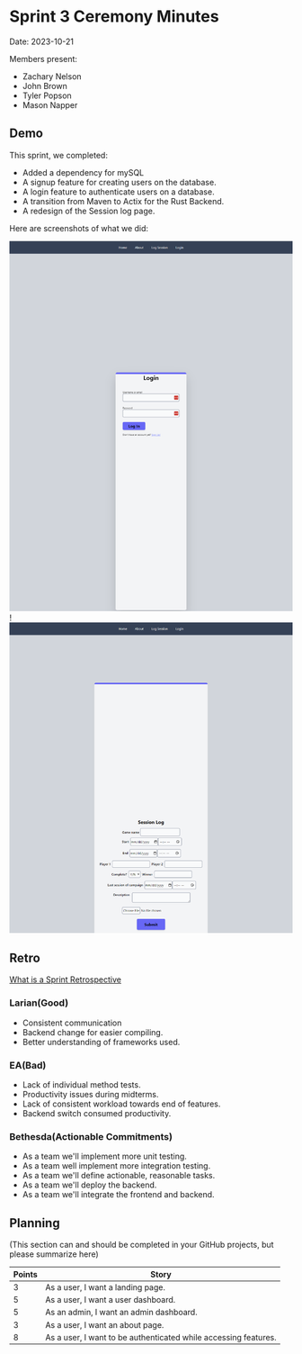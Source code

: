 # Sprint 3 Ceremony Minutes
  
Date: 2023-10-21

Members present:

* Zachary Nelson
* John Brown
* Tyler Popson
* Mason Napper
  
## Demo

This sprint, we completed:

* Added a dependency for mySQL
* A signup feature for creating users on the database.
* A login feature to authenticate users on a database.
* A transition from Maven to Actix for the Rust Backend.
* A redesign of the Session log page.

Here are screenshots of what we did:

![Login form](images/Login1.PNG)
!![Session form](images/SessionLog2.PNG)

## Retro

[What is a Sprint Retrospective](https://www.scrum.org/resources/what-is-a-sprint-retrospective)

### Larian(Good)
* Consistent communication
* Backend change for easier compiling.
* Better understanding of frameworks used.

### EA(Bad)

* Lack of individual method tests.
* Productivity issues during midterms.
* Lack of consistent workload towards end of features. 
* Backend switch consumed productivity.

### Bethesda(Actionable Commitments)

* As a team we'll implement more unit testing.
* As a team well implement more integration testing.
* As a team we'll define actionable, reasonable tasks.
* As a team we'll deploy the backend.
* As a team we'll integrate the frontend and backend.

## Planning

(This section can and should be completed in your GitHub projects, but please summarize here)

| Points | Story                                                           |
|--------|-----------------------------------------------------------------|
| 3      | As a user, I want a landing page.                               |
| 5      | As a user, I want a user dashboard.                             |
| 5      | As an admin, I want an admin dashboard.                         |
| 3      | As a user, I want an about page.                                |
| 8      | As a user, I want to be authenticated while accessing features. |

